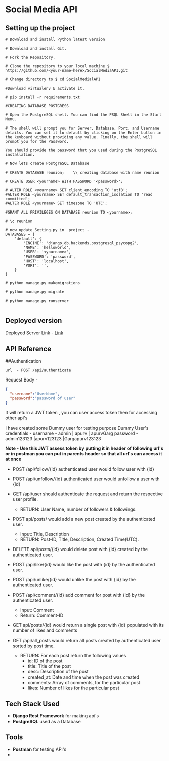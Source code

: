 # Social Media API

## Setting up the project

```
# Download and install Python latest version

# Download and install Git.

# Fork the Repository.

# Clone the repository to your local machine $ https://github.com/<your-name-here>/SocialMediaAPI.git

# Change directory to $ cd SocialMedialAPI

#Download virtualenv & activate it.

# pip install -r requirements.txt

#CREATING DATABASE POSTGRESS

# Open the PostgreSQL shell. You can find the PSQL Shell in the Start Menu.

# The shell will prompt you for Server, Database, Port, and Username details. You can set it to default by clicking on the Enter button in the keyboard without providing any value. Finally, the shell will prompt you for the Password.

You should provide the password that you used during the PostgreSQL installation. 

# Now lets create PostgreSQL Database

# CREATE DATABASE reunion;    \\ creating database with name reunion

# CREATE USER <yourname> WITH PASSWORD '<password>';

# ALTER ROLE <yourname> SET client_encoding TO 'utf8';
#ALTER ROLE <yourname> SET default_transaction_isolation TO 'read committed';
#ALTER ROLE <yourname> SET timezone TO 'UTC';

#GRANT ALL PRIVILEGES ON DATABASE reunion TO <yourname>;

# \c reunion

# now update Setting.py in  project - 
DATABASES = {
    'default': {
        'ENGINE': 'django.db.backends.postgresql_psycopg2',
        'NAME': 'helloworld',
        'USER': '<yourname>',
        'PASSWORD': 'password',
        'HOST': 'localhost',
        'PORT': '',
    }
}

# python manage.py makemigrations

# python manage.py migrate

# python manage.py runserver


```

## Deployed version

Deployed Server Link - [Link](https://web-production-socialmediaapi.up.railway.app/api/)

## API Reference

##Authentication 

```http
url  - POST /api/authenticate
```
Request Body - 
```json
{
  "username":"UserName",
  "password":"password of user"
}
```

It will return a JWT token , you can user access token then for accessing other api's

I have created some Dummy user for testing purpose
Dummy User's credentials - 
username - admin  | apurv | apurvGarg
password -  admin123123 |apurv123123 |Gargapurv123123


**Note - Use this JWT assess token by putting it in header of following url's or in postman you can put in parents header so that all url's can access it at once**  

- POST /api/follow/{id} authenticated user would follow user with {id}

- POST /api/unfollow/{id} authenticated user would unfollow a user with {id}

- GET /api/user should authenticate the request and return the respective user profile.
    - RETURN: User Name, number of followers & followings.

- POST api/posts/ would add a new post created by the authenticated user.
    - Input: Title, Description
    - RETURN: Post-ID, Title, Description, Created Time(UTC).

- DELETE api/posts/{id} would delete post with {id} created by the authenticated user.

- POST /api/like/{id} would like the post with {id} by the authenticated user.

- POST /api/unlike/{id} would unlike the post with {id} by the authenticated user.

- POST /api/comment/{id} add comment for post with {id} by the authenticated user.
    - Input: Comment
    - Return: Comment-ID

- GET api/posts/{id} would return a single post with {id} populated with its number of likes and comments

- GET /api/all_posts would return all posts created by authenticated user sorted by post time.
    - RETURN: For each post return the following values
        - id: ID of the post
        - title: Title of the post
        - desc: Description of the post
        - created_at: Date and time when the post was created
        - comments: Array of comments, for the particular post
        - likes: Number of likes for the particular post


## Tech Stack Used

- **Django Rest Framework** for making api's
- **PostgreSQL** used as a Database

## Tools
- **Postman** for testing API's
- 
